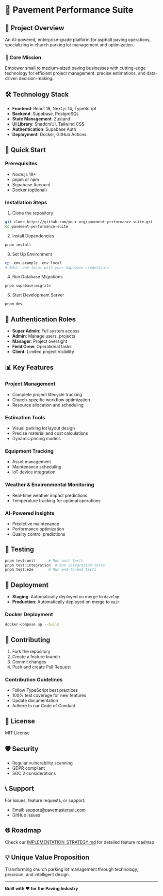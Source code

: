 # 🚧 Pavement Performance Suite

## 🌟 Project Overview
An AI-powered, enterprise-grade platform for asphalt paving operations, specializing in church parking lot management and optimization.

### 🎯 Core Mission
Empower small to medium-sized paving businesses with cutting-edge technology for efficient project management, precise estimations, and data-driven decision-making.

## 🛠 Technology Stack
- **Frontend**: React 18, Next.js 14, TypeScript
- **Backend**: Supabase, PostgreSQL
- **State Management**: Zustand
- **UI Library**: Shadcn/UI, Tailwind CSS
- **Authentication**: Supabase Auth
- **Deployment**: Docker, GitHub Actions

## 🚀 Quick Start

### Prerequisites
- Node.js 18+
- pnpm or npm
- Supabase Account
- Docker (optional)

### Installation Steps
1. Clone the repository
```bash
git clone https://github.com/your-org/pavement-performance-suite.git
cd pavement-performance-suite
```

2. Install Dependencies
```bash
pnpm install
```

3. Set Up Environment
```bash
cp .env.example .env.local
# Edit .env.local with your Supabase credentials
```

4. Run Database Migrations
```bash
pnpm supabase:migrate
```

5. Start Development Server
```bash
pnpm dev
```

## 🔐 Authentication Roles
- **Super Admin**: Full system access
- **Admin**: Manage users, projects
- **Manager**: Project oversight
- **Field Crew**: Operational tasks
- **Client**: Limited project visibility

## 📊 Key Features

### Project Management
- Complete project lifecycle tracking
- Church-specific workflow optimization
- Resource allocation and scheduling

### Estimation Tools
- Visual parking lot layout design
- Precise material and cost calculations
- Dynamic pricing models

### Equipment Tracking
- Asset management
- Maintenance scheduling
- IoT device integration

### Weather & Environmental Monitoring
- Real-time weather impact predictions
- Temperature tracking for optimal operations

### AI-Powered Insights
- Predictive maintenance
- Performance optimization
- Quality control predictions

## 🧪 Testing
```bash
pnpm test:unit      # Run unit tests
pnpm test:integration  # Run integration tests
pnpm test:e2e       # Run end-to-end tests
```

## 🚢 Deployment
- **Staging**: Automatically deployed on merge to `develop`
- **Production**: Automatically deployed on merge to `main`

### Docker Deployment
```bash
docker-compose up --build
```

## 🤝 Contributing
1. Fork the repository
2. Create a feature branch
3. Commit changes
4. Push and create Pull Request

### Contribution Guidelines
- Follow TypeScript best practices
- 100% test coverage for new features
- Update documentation
- Adhere to our Code of Conduct

## 📜 License
MIT License

## 🛡️ Security
- Regular vulnerability scanning
- GDPR compliant
- SOC 2 considerations

## 📞 Support
For issues, feature requests, or support:
- Email: support@pavemastersuit.com
- GitHub Issues

## 🌐 Roadmap
Check our [IMPLEMENTATION_STRATEGY.md](IMPLEMENTATION_STRATEGY.md) for detailed feature roadmap

## 💡 Unique Value Proposition
Transforming church parking lot management through technology, precision, and intelligent design.

---

**Built with ❤️ for the Paving Industry**